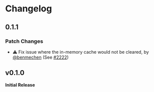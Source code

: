 # Changelog

## 0.1.1

### Patch Changes

- ⚠️ Fix issue where the in-memory cache would not be cleared, by [@benmechen](https://github.com/benmechen) (See [#2222](https://github.com/FormidableLabs/urql/pull/2222))

## v0.1.0

**Initial Release**
